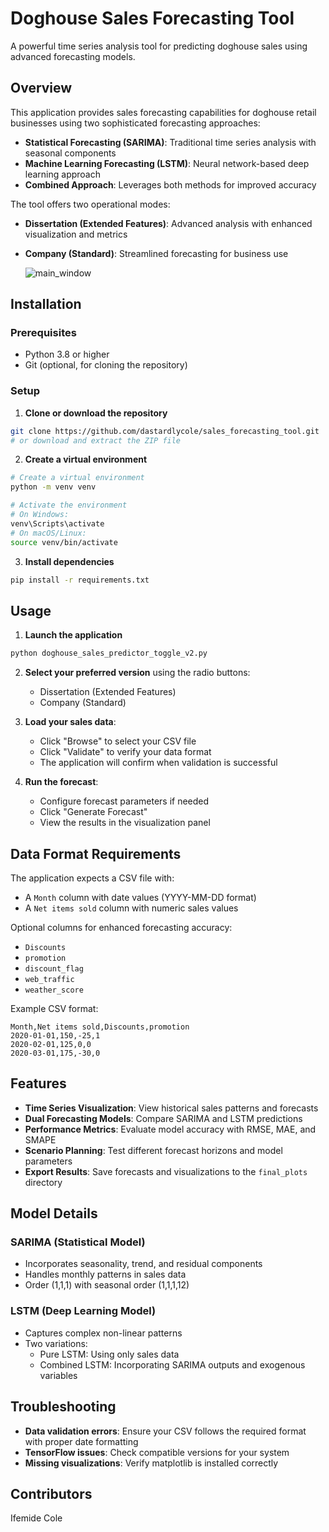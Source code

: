 # Doghouse Sales Forecasting Tool

A powerful time series analysis tool for predicting doghouse sales using advanced forecasting models.

## Overview

This application provides sales forecasting capabilities for doghouse retail businesses using two sophisticated forecasting approaches:

- **Statistical Forecasting (SARIMA)**: Traditional time series analysis with seasonal components
- **Machine Learning Forecasting (LSTM)**: Neural network-based deep learning approach
- **Combined Approach**: Leverages both methods for improved accuracy

The tool offers two operational modes:
- **Dissertation (Extended Features)**: Advanced analysis with enhanced visualization and metrics
- **Company (Standard)**: Streamlined forecasting for business use

  ![main_window](https://github.com/user-attachments/assets/3105d95f-5df1-49ee-82ed-d8d6da081cad)


## Installation

### Prerequisites

- Python 3.8 or higher
- Git (optional, for cloning the repository)

### Setup

1. **Clone or download the repository**

```bash
git clone https://github.com/dastardlycole/sales_forecasting_tool.git
# or download and extract the ZIP file
```

2. **Create a virtual environment**

```bash
# Create a virtual environment
python -m venv venv

# Activate the environment
# On Windows:
venv\Scripts\activate
# On macOS/Linux:
source venv/bin/activate
```

3. **Install dependencies**

```bash
pip install -r requirements.txt
```

## Usage

1. **Launch the application**

```bash
python doghouse_sales_predictor_toggle_v2.py
```

2. **Select your preferred version** using the radio buttons:
   - Dissertation (Extended Features)
   - Company (Standard)

3. **Load your sales data**:
   - Click "Browse" to select your CSV file
   - Click "Validate" to verify your data format
   - The application will confirm when validation is successful

4. **Run the forecast**:
   - Configure forecast parameters if needed
   - Click "Generate Forecast"
   - View the results in the visualization panel

## Data Format Requirements

The application expects a CSV file with:

- A `Month` column with date values (YYYY-MM-DD format)
- A `Net items sold` column with numeric sales values

Optional columns for enhanced forecasting accuracy:
- `Discounts`
- `promotion`
- `discount_flag`
- `web_traffic`
- `weather_score`

Example CSV format:
```
Month,Net items sold,Discounts,promotion
2020-01-01,150,-25,1
2020-02-01,125,0,0
2020-03-01,175,-30,0
```

## Features

- **Time Series Visualization**: View historical sales patterns and forecasts
- **Dual Forecasting Models**: Compare SARIMA and LSTM predictions
- **Performance Metrics**: Evaluate model accuracy with RMSE, MAE, and SMAPE
- **Scenario Planning**: Test different forecast horizons and model parameters
- **Export Results**: Save forecasts and visualizations to the `final_plots` directory

## Model Details

### SARIMA (Statistical Model)
- Incorporates seasonality, trend, and residual components
- Handles monthly patterns in sales data
- Order (1,1,1) with seasonal order (1,1,1,12)

### LSTM (Deep Learning Model)
- Captures complex non-linear patterns
- Two variations:
  - Pure LSTM: Using only sales data
  - Combined LSTM: Incorporating SARIMA outputs and exogenous variables

## Troubleshooting

- **Data validation errors**: Ensure your CSV follows the required format with proper date formatting
- **TensorFlow issues**: Check compatible versions for your system
- **Missing visualizations**: Verify matplotlib is installed correctly



## Contributors
Ifemide Cole
